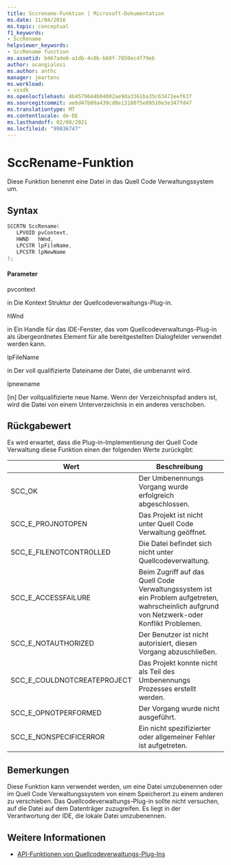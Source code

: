```yaml
---
title: Sccrename-Funktion | Microsoft-Dokumentation
ms.date: 11/04/2016
ms.topic: conceptual
f1_keywords:
- SccRename
helpviewer_keywords:
- SccRename function
ms.assetid: b467ade6-a1db-4c0b-b60f-7850ec4f79eb
author: acangialosi
ms.author: anthc
manager: jmartens
ms.workload:
- vssdk
ms.openlocfilehash: 4b4579644b04002ae9da3361ba35c63472eef637
ms.sourcegitcommit: ae6d47b09a439cd0e13180f5e89510e3e347fd47
ms.translationtype: MT
ms.contentlocale: de-DE
ms.lasthandoff: 02/08/2021
ms.locfileid: "99836747"
---
```

# <a name="sccrename-function"></a>SccRename-Funktion
Diese Funktion benennt eine Datei in das Quell Code Verwaltungssystem um.

## <a name="syntax"></a>Syntax

```cpp
SCCRTN SccRename(
   LPVOID pvContext,
   HWND   hWnd,
   LPCSTR lpFileName,
   LPCSTR lpNewName
);
```

#### <a name="parameters"></a>Parameter
 pvcontext

in Die Kontext Struktur der Quellcodeverwaltungs-Plug-in.

 hWnd

in Ein Handle für das IDE-Fenster, das vom Quellcodeverwaltungs-Plug-in als übergeordnetes Element für alle bereitgestellten Dialogfelder verwendet werden kann.

 lpFileName

in Der voll qualifizierte Dateiname der Datei, die umbenannt wird.

 lpnewname

[in] Der vollqualifizierte neue Name. Wenn der Verzeichnispfad anders ist, wird die Datei von einem Unterverzeichnis in ein anderes verschoben.

## <a name="return-value"></a>Rückgabewert
 Es wird erwartet, dass die Plug-in-Implementierung der Quell Code Verwaltung diese Funktion einen der folgenden Werte zurückgibt:

|Wert|Beschreibung|
|-----------|-----------------|
|SCC_OK|Der Umbenennungs Vorgang wurde erfolgreich abgeschlossen.|
|SCC_E_PROJNOTOPEN|Das Projekt ist nicht unter Quell Code Verwaltung geöffnet.|
|SCC_E_FILENOTCONTROLLED|Die Datei befindet sich nicht unter Quellcodeverwaltung.|
|SCC_E_ACCESSFAILURE|Beim Zugriff auf das Quell Code Verwaltungssystem ist ein Problem aufgetreten, wahrscheinlich aufgrund von Netzwerk-oder Konflikt Problemen.|
|SCC_E_NOTAUTHORIZED|Der Benutzer ist nicht autorisiert, diesen Vorgang abzuschließen.|
|SCC_E_COULDNOTCREATEPROJECT|Das Projekt konnte nicht als Teil des Umbenennungs Prozesses erstellt werden.|
|SCC_E_OPNOTPERFORMED|Der Vorgang wurde nicht ausgeführt.|
|SCC_E_NONSPECIFICERROR|Ein nicht spezifizierter oder allgemeiner Fehler ist aufgetreten.|

## <a name="remarks"></a>Bemerkungen
 Diese Funktion kann verwendet werden, um eine Datei umzubenennen oder im Quell Code Verwaltungssystem von einem Speicherort zu einem anderen zu verschieben. Das Quellcodeverwaltungs-Plug-in sollte nicht versuchen, auf die Datei auf dem Datenträger zuzugreifen. Es liegt in der Verantwortung der IDE, die lokale Datei umzubenennen.

## <a name="see-also"></a>Weitere Informationen
- [API-Funktionen von Quellcodeverwaltungs-Plug-Ins](../extensibility/source-control-plug-in-api-functions.md)

